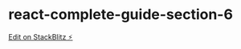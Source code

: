 # react-complete-guide-section-6

[Edit on StackBlitz ⚡️](https://stackblitz.com/edit/react-ts-qjqmbq)